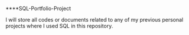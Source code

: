 ****SQL-Portfolio-Project

I will store all codes or documents related to any of my previous personal projects where I used SQL in this repository.

